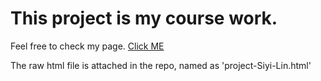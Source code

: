 # This project is my course work. 

Feel free to check my page. [Click ME](http://htmlpreview.github.io/?https://github.com/clin0/INFO532_SoftwareDevelopment/blob/master/FinalProject/project-Siyi-Lin.html)

The raw html file is attached in the repo, named as 'project-Siyi-Lin.html'
